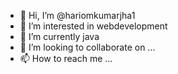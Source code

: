 - 👋 Hi, I’m @hariomkumarjha1
- 👀 I’m interested in webdevelopment
- 🌱 I’m currently java
- 💞️ I’m looking to collaborate on ...
- 📫 How to reach me ...

<!---
hariomkumarjha1/hariomkumarjha1 is a ✨ special ✨ repository because its `README.md` (this file) appears on your GitHub profile.
You can click the Preview link to take a look at your changes.
--->
